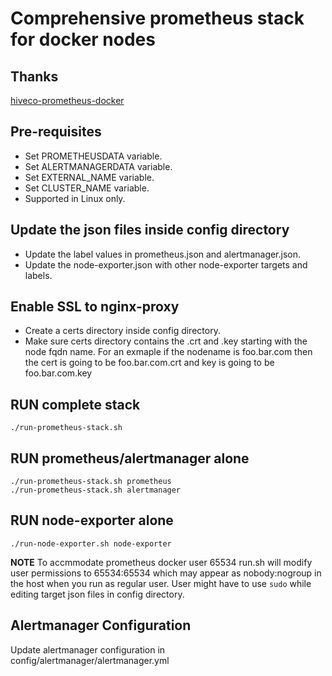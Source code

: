 # Comprehensive prometheus stack for docker nodes

## Thanks
[hiveco-prometheus-docker](https://github.com/hiveco/prometheus-docker)

## Pre-requisites

* Set PROMETHEUSDATA variable.
* Set ALERTMANAGERDATA variable.
* Set EXTERNAL_NAME variable.
* Set CLUSTER_NAME variable.
* Supported in Linux only.

## Update the json files inside config directory

* Update the label values in prometheus.json and alertmanager.json.
* Update the node-exporter.json with other node-exporter targets and labels.

## Enable SSL to nginx-proxy

* Create a certs directory inside config directory.
* Make sure certs directory contains the .crt and .key starting with the node fqdn name. For an exmaple if the nodename is foo.bar.com then the cert is going to be foo.bar.com.crt and key is going to be foo.bar.com.key

## RUN complete stack

```
./run-prometheus-stack.sh
```

## RUN prometheus/alertmanager alone

```
./run-prometheus-stack.sh prometheus
./run-prometheus-stack.sh alertmanager
```

## RUN node-exporter alone

```
./run-node-exporter.sh node-exporter
```

**__NOTE__** To accmmodate prometheus docker user 65534 run.sh will modify user permissions to 65534:65534 which may appear as nobody:nogroup in the host when you run as regular user. User might have to use `sudo` while editing target json files in config directory.

## Alertmanager Configuration

Update alertmanager configuration in config/alertmanager/alertmanager.yml
